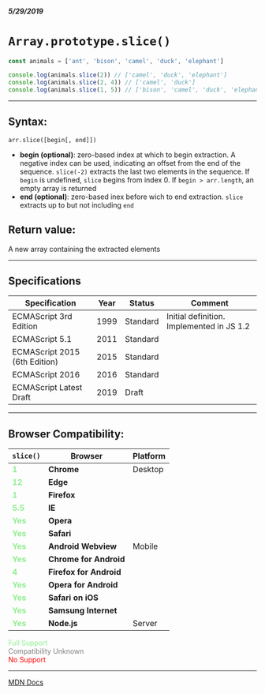 ##### 5/29/2019
# `Array.prototype.slice()`

```js
const animals = ['ant', 'bison', 'camel', 'duck', 'elephant']

console.log(animals.slice(2)) // ['camel', 'duck', 'elephant']
console.log(animals.slice(2, 4)) // ['camel', 'duck']
console.log(animals.slice(1, 5)) // ['bison', 'camel', 'duck', 'elephant']
```
---

## Syntax:
`arr.slice([begin[, end]])`

* **begin (optional)**: zero-based index at which to begin extraction. A negative index can be used, indicating an offset from the end of the sequence.  `slice(-2)` extracts the last two elements in the sequence. If `begin` is undefined, `slice` begins from index 0. If `begin > arr.length`, an empty array is returned
* **end (optional)**: zero-based inex before wich to end extraction. `slice` extracts up to but not including `end`

## Return value:
A new array containing the extracted elements

---

## Specifications
| Specification | Year | Status | Comment |
|---|---|---|---|
| ECMAScript 3rd Edition | 1999 | Standard | Initial definition. Implemented in JS 1.2 |
| ECMAScript 5.1 | 2011 | Standard |  |
| ECMAScript 2015 (6th Edition) | 2015 | Standard |  |
| ECMAScript 2016 | 2016 | Standard |  |
| ECMAScript Latest Draft | 2019 | Draft |  |

---

## Browser Compatibility:
| `slice()` | Browser | Platform |
|---|---|---|
| <span style="color: lightgreen">**1**</span> | **Chrome** | Desktop | 
| <span style="color: lightgreen">**12**</span> | **Edge** || 
| <span style="color: lightgreen">**1**</span> | **Firefox** || 
| <span style="color: lightgreen">**5.5**</span> | **IE** || 
| <span style="color: lightgreen">**Yes**</span> | **Opera** || 
| <span style="color: lightgreen">**Yes**</span> | **Safari** || 
| <span style="color: lightgreen">**Yes**</span> | **Android Webview** | Mobile | 
| <span style="color: lightgreen">**Yes**</span> | **Chrome for Android** || 
| <span style="color: lightgreen">**4**</span> | **Firefox for Android** || 
| <span style="color: lightgreen">**Yes**</span> | **Opera for Android** || 
| <span style="color: lightgreen">**Yes**</span> | **Safari on iOS** || 
| <span style="color: lightgreen">**Yes**</span> | **Samsung Internet** || 
| <span style="color: lightgreen">**Yes**</span> | **Node.js** | Server | 

<span style="color: lightgreen">Full Support</span>  
<span style="color: grey">Compatibility Unknown</span>  
<span style="color: red">No Support</span>

---

[MDN Docs](https://developer.mozilla.org/en-US/docs/Web/JavaScript/Reference/Global_Objects/Array/slice)